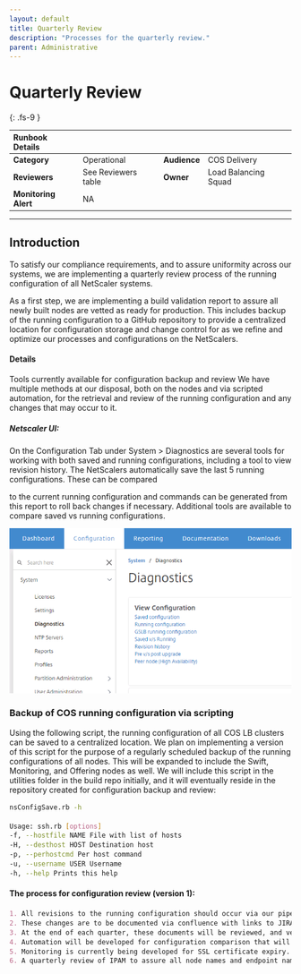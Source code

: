 ```yaml
---
layout: default
title: Quarterly Review
description: "Processes for the quarterly review."
parent: Administrative
---
```


# Quarterly Review
{: .fs-9 }

| Runbook Details      |                      |                      |                      |
|:---------------------|:---------------------|:---------------------|:---------------------|
| **Category**             | Operational          | **Audience**             | COS Delivery         |
| **Reviewers**            | See Reviewers table  | **Owner**                | Load Balancing Squad |
| **Monitoring Alert**     | NA                   |                      |                      |

---

## Introduction


To satisfy our compliance requirements, and to assure uniformity across our systems, we are implementing a quarterly review process of the running configuration of all NetScaler systems. 

As a first step, we are implementing a build validation report to assure all newly built nodes are vetted as ready for production. This includes backup of the running configuration to a GitHub repository to provide a centralized location for configuration storage and change control for as we refine and optimize our processes and configurations on the NetScalers.  

#### Details
Tools currently available for configuration backup and review
We have multiple methods at our disposal, both on the nodes and via scripted automation, for the retrieval and review of the running configuration and any changes that may occur to it.  

##### Netscaler UI:  
On the Configuration Tab under System > Diagnostics are several tools for working with both saved and running configurations, including a tool to view revision history.  The NetScalers automatically save the last 5 running configurations.  These can be compared

to the current running configuration and commands can be generated from this report to roll back changes if necessary.  Additional tools are available to compare saved vs running configurations.  

![](https://github.com/travisco/travisco.github.io/blob/main/docs/assets/img/quarterlyreview01.png)

### Backup of COS running configuration via scripting


Using the following script, the running configuration of all COS LB clusters can be saved to a centralized location.  We plan on implementing a version of this script for the purpose of a regularly scheduled backup of the running configurations of all nodes.  This will be expanded to include the Swift, Monitoring, and Offering nodes as well.  We will include this script in the utilities folder in the build repo initially, and it will eventually reside in the repository created for configuration backup and review:

```bash
nsConfigSave.rb -h
 
Usage: ssh.rb [options]
-f, --hostfile NAME File with list of hosts
-H, --desthost HOST Destination host
-p, --perhostcmd Per host command
-u, --username USER Username
-h, --help Prints this help
```

#### The process for configuration review (version 1):
```markdown
1. All revisions to the running configuration should occur via our pipeline utilizing the repository for build automation and configuration revision.  This allows for review and approval of all changes and signoff by the team.  
2. These changes are to be documented via confluence with links to JIRA tickets and pull requests, reviewed by squad members, and stored in the documentation Confluence Space.  These will be stored in a space to be created for each quarter that will be identified in a manner similar to "Storage Loadbalancing Configuration Revision History: <Quarter> <Year>"
3. At the end of each quarter, these documents will be reviewed, and verification that any changes included have been rolled into the build and monitoring automation, relevant documentation, and have the proper accounting of their implementation date within change control.  
4. Automation will be developed for configuration comparison that will be linked to monitoring and identification of outlying nodes found to have revisions that are not in step with approved configs.  
5. Monitoring is currently being developed for SSL certificate expiry.  A quarterly review will also occur to verify all certificates are backed up in a secure location to be determined. This can include a secured Ansible Vault or Thycotic.  
6. A quarterly review of IPAM to assure all node names and endpoint names are entered properly.  Potential automation for this task is available via the IPAM API
```
